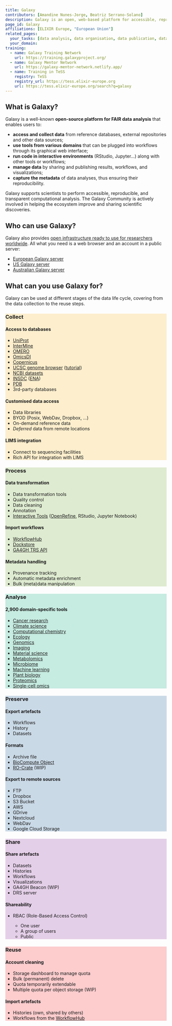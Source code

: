 ```yaml
---
title: Galaxy
contributors: [Amandine Nunes-Jorge, Beatriz Serrano-Solano]
description: Galaxy is an open, web-based platform for accessible, reproducible, and transparent computational research.
page_id: Galaxy
affiliations: [ELIXIR Europe, "European Union"]
related_pages: 
  your_tasks: [data analysis, data organisation, data publication, data quality, data transfer, existing data, identifiers, machine actionability, metadata]
  your_domain:
training:
  - name: Galaxy Training Network
    url: https://training.galaxyproject.org/
  - name: Galaxy Mentor Network
    url: https://galaxy-mentor-network.netlify.app/
  - name: Training in TeSS
    registry: TeSS
    registry_url: https://tess.elixir-europe.org
    url: https://tess.elixir-europe.org/search?q=galaxy
---
```


## What is Galaxy?

Galaxy is a well-known **open-source platform for FAIR data analysis** that enables users to:
- **access and collect data** from reference databases, external repositories and other data sources;
- **use tools from various domains** that can be plugged into workflows through its graphical web interface;
- **run code in interactive environments** (RStudio, Jupyter...) along with other tools or workflows;
- **manage data** by sharing and publishing results, workflows, and visualizations;
- **capture the metadata** of data analyses, thus ensuring their reproducibility.

Galaxy supports scientists to perform accessible, reproducible, and transparent computational analysis. The Galaxy Community is actively involved in helping the ecosystem improve and sharing scientific discoveries.

<!-- {% include image.html file="galaxy-rdmkit.png" caption="Figure 1. Uses of Galaxy throughout the whole data life cycle." alt="Galaxy RDMkit" %} -->
## Who can use Galaxy?

Galaxy also provides [open infrastructure ready to use for researchers worldwide](https://galaxyproject.org/use/). All what you need is a web browser and an account in a public server:
- [European Galaxy server](https://usegalaxy.eu/)
- [US Galaxy server](https://usegalaxy.org/)
- [Australian Galaxy server](https://usegalaxy.org.au/)

## What can you use Galaxy for?

Galaxy can be used at different stages of the data life cycle, covering from the data collection to the reuse steps. 

<div class="container-fluid g-0 m-1">
  <div class="row row-cols-1 row-cols-md-3">
      <div class="card mb-4">
        <div class="card-body px-4" style="background-color: #fac54b45">
          <h3 class="card-title text-center mb-4 mt-3">Collect</h3>
          <h4>Access to databases</h4>
          <ul class="lh-sm">
            <li><a href="https://www.uniprot.org/">UniProt</a></li>
            <li><a href="http://intermine.org/">InterMine</a></li>
            <li><a href="https://www.openmicroscopy.org/omero/">OMERO</a></li>
            <li><a href="https://www.omicsdi.org/">OmicsDI</a></li>
            <li><a href="https://www.copernicus.eu/en">Copernicus</a></li>
            <li><a href="https://genome.ucsc.edu/">UCSC genome browser</a> (<a href="https://training.galaxyproject.org/training-material/topics/introduction/tutorials/galaxy-intro-strands/tutorial.html">tutorial</a>)</li>
            <li><a href="https://www.ncbi.nlm.nih.gov/datasets/">NCBI datasets</a></li>
            <li><a href="https://www.insdc.org/">INSDC</a> (<a href="https://www.ebi.ac.uk/ena/browser/about">ENA</a>)</li>
            <li><a href="https://www.rcsb.org/">PDB</a></li>
            <li>3rd-party databases</li>
          </ul>
          <h4>Customised data access</h4>
          <ul class="lh-sm">
            <li>Data libraries</li>
            <li>BYOD (Posix, WebDav, Dropbox, ...)</li>
            <li>On-demand reference data</li>
            <li><i>Deferred</i> data from remote locations</li>
          </ul>
          <h4>LIMS integration</h4>
          <ul class="lh-sm">
            <li>Connect to sequencing facilities</li>
            <li>Rich API for integration with LIMS</li>
          </ul>
        </div>
      </div>
      <div class="card mb-4">
        <div class="card-body px-4" style="background-color: #8aba5645">
          <h3 class="card-title text-center mb-4 mt-3">Process</h3>
          <h4>Data transformation</h4>
          <ul class="lh-sm">
            <li>Data transformation tools</li>
            <li>Quality control</li>
            <li>Data cleaning</li>
            <li>Annotation</li>
            <li><a href="https://live.usegalaxy.eu/">Interactive Tools</a> (<a href="https://openrefine.org/">OpenRefine</a>, RStudio, Jupyter Notebook)</li>
          </ul>
          <h4>Import workflows</h4>
          <ul class="lh-sm">
            <li><a href="https://workflowhub.eu/">WorkflowHub</a></li>
            <li><a href="https://dockstore.org/">Dockstore</a></li>
            <li><a href="https://www.ga4gh.org/news/tool-registry-service-api-enabling-an-interoperable-library-of-genomics-analysis-tools/">GA4GH TRS API</a></li>
          </ul>
          <h4>Metadata handling</h4>
          <ul class="lh-sm">
            <li>Provenance tracking</li>
            <li>Automatic metadata enrichment</li>
            <li>Bulk (meta)data manipulation</li>
          </ul>
        </div>
      </div>
      <div class="card mb-4">
        <div class="card-body px-4" style="background-color: #32b89045">
          <h3 class="card-title text-center mb-4 mt-3">Analyse</h3>
          <h4>2,900 domain-specific tools</h4>
          <ul class="lh-sm">
            <li><a href="https://cancer.usegalaxy.eu/">Cancer research</a></li>
            <li><a href="https://climate.usegalaxy.eu/">Climate science</a></li>
            <li><a href="https://cheminformatics.usegalaxy.eu/">Computational chemistry</a></li>
            <li><a href="https://ecology.usegalaxy.eu/">Ecology</a></li>
            <li><a href="https://assembly.usegalaxy.eu/">Genomics</a></li>
            <li><a href="https://imaging.usegalaxy.eu/">Imaging</a></li>
            <li><a href="https://materials.usegalaxy.eu/">Material science</a></li>
            <li><a href="https://metabolomics.usegalaxy.eu/">Metabolomics</a></li>
            <li><a href="https://microbiome.usegalaxy.eu/">Microbiome</a></li>
            <li><a href="https://ml.usegalaxy.eu/">Machine learning</a></li>
            <li><a href="https://plants.usegalaxy.eu/">Plant biology</a></li>
            <li><a href="https://proteomics.usegalaxy.eu/">Proteomics</a></li>
            <li><a href="https://singlecell.usegalaxy.eu/">Single-cell omics</a></li>
          </ul>
        </div>
      </div>
      <div class="card mb-4">
        <div class="card-body px-4" style="background-color: #4176a545">
          <h3 class="card-title text-center mb-4 mt-3">Preserve</h3>
          <h4>Export artefacts</h4>
          <ul class="lh-sm">
            <li>Workflows</li>
            <li>History</li>
            <li>Datasets</li>
          </ul>
          <h4>Formats</h4>
          <ul class="lh-sm">
            <li>Archive file</li>
            <li><a href="https://biocomputeobject.org/">BioCompute Object</a></li>
            <li><a href="https://www.researchobject.org/ro-crate/">RO-Crate</a> (WIP)</li>
          </ul>
          <h4>Export to remote sources</h4>
          <ul class="lh-sm">
            <li>FTP</li>
            <li>Dropbox</li>
            <li>S3 Bucket</li>
            <li>AWS</li>
            <li>GDrive</li>
            <li>Nextcloud</li>
            <li>WebDav</li>
            <li>Google Cloud Storage</li>
          </ul>
        </div>
      </div>
      <div class="card mb-4">
        <div class="card-body px-4" style="background-color: #9e51ad45">
          <h3 class="card-title text-center mb-4 mt-3">Share</h3>
          <h4>Share artefacts</h4>
          <ul class="lh-sm">
            <li>Datasets</li>
            <li>Histories</li>
            <li>Workflows</li>
            <li>Visualizations</li>
            <li>GA4GH Beacon (WIP)</li>
            <li>DRS server</li>
          </ul>
          <h4>Shareability</h4>
          <ul class="lh-sm">
            <li>RBAC (Role-Based Access Control)</li>
            <ul class="lh-sm">
              <li>One user</li>
              <li>A group of users</li>
              <li>Public</li>
            </ul>
          </ul>
        </div>
      </div>
      <div class="card mb-4">
        <div class="card-body px-4" style="background-color: #fa484b45">
          <h3 class="card-title text-center mb-4 mt-3">Reuse</h3>
          <h4>Account cleaning</h4>
          <ul class="lh-sm">
            <li>Storage dashboard to manage quota</li>
            <li>Bulk (permanent) delete</li>
            <li>Quota temporarily extendable</li>
            <li>Multiple quota per object storage (WIP)</li>
          </ul>
          <h4>Import artefacts</h4>
          <ul class="lh-sm">
            <li>Histories (own, shared by others)</li>
            <li>Workflows from the <a href="https://workflowhub.eu/">WorkflowHub</a></li>
          </ul>
        </div>
      </div>
  </div>
</div>
